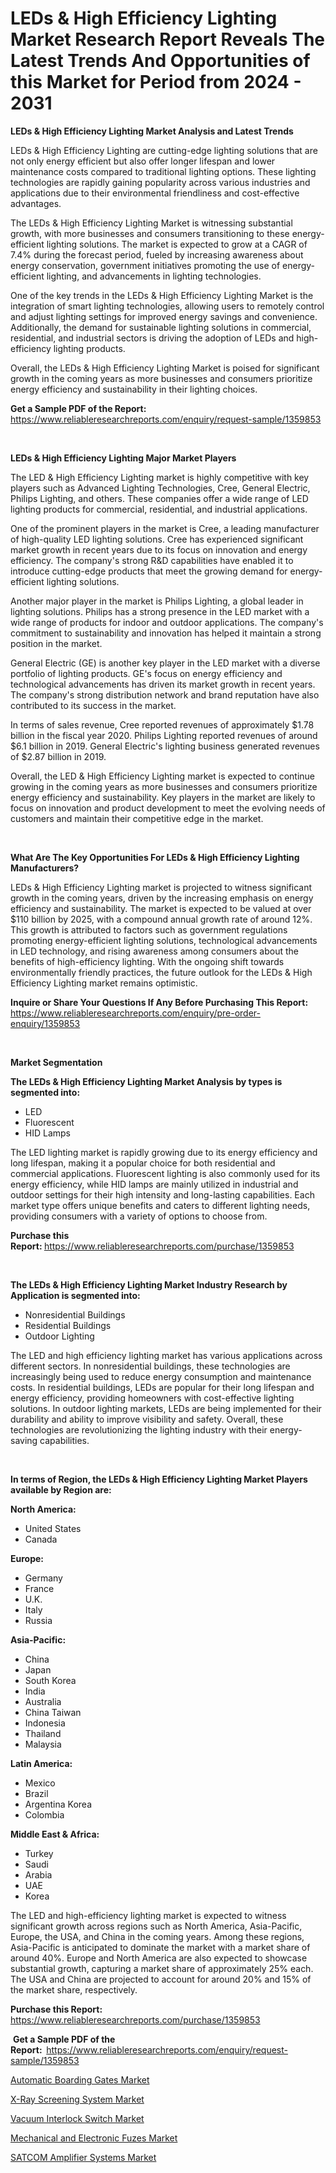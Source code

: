 <p><h1>LEDs & High Efficiency Lighting Market Research Report Reveals The Latest Trends And Opportunities of this Market for Period from 2024 - 2031</h1></p><p><strong>LEDs & High Efficiency Lighting Market Analysis and Latest Trends</strong></p>
<p><p>LEDs & High Efficiency Lighting are cutting-edge lighting solutions that are not only energy efficient but also offer longer lifespan and lower maintenance costs compared to traditional lighting options. These lighting technologies are rapidly gaining popularity across various industries and applications due to their environmental friendliness and cost-effective advantages.</p><p>The LEDs & High Efficiency Lighting Market is witnessing substantial growth, with more businesses and consumers transitioning to these energy-efficient lighting solutions. The market is expected to grow at a CAGR of 7.4% during the forecast period, fueled by increasing awareness about energy conservation, government initiatives promoting the use of energy-efficient lighting, and advancements in lighting technologies.</p><p>One of the key trends in the LEDs & High Efficiency Lighting Market is the integration of smart lighting technologies, allowing users to remotely control and adjust lighting settings for improved energy savings and convenience. Additionally, the demand for sustainable lighting solutions in commercial, residential, and industrial sectors is driving the adoption of LEDs and high-efficiency lighting products.</p><p>Overall, the LEDs & High Efficiency Lighting Market is poised for significant growth in the coming years as more businesses and consumers prioritize energy efficiency and sustainability in their lighting choices.</p></p>
<p><strong>Get a Sample PDF of the Report:&nbsp;</strong> <a href="https://www.reliableresearchreports.com/enquiry/request-sample/1359853">https://www.reliableresearchreports.com/enquiry/request-sample/1359853</a></p>
<p>&nbsp;</p>
<p><strong>LEDs & High Efficiency Lighting Major Market Players</strong></p>
<p><p>The LED & High Efficiency Lighting market is highly competitive with key players such as Advanced Lighting Technologies, Cree, General Electric, Philips Lighting, and others. These companies offer a wide range of LED lighting products for commercial, residential, and industrial applications.</p><p>One of the prominent players in the market is Cree, a leading manufacturer of high-quality LED lighting solutions. Cree has experienced significant market growth in recent years due to its focus on innovation and energy efficiency. The company's strong R&D capabilities have enabled it to introduce cutting-edge products that meet the growing demand for energy-efficient lighting solutions.</p><p>Another major player in the market is Philips Lighting, a global leader in lighting solutions. Philips has a strong presence in the LED market with a wide range of products for indoor and outdoor applications. The company's commitment to sustainability and innovation has helped it maintain a strong position in the market.</p><p>General Electric (GE) is another key player in the LED market with a diverse portfolio of lighting products. GE's focus on energy efficiency and technological advancements has driven its market growth in recent years. The company's strong distribution network and brand reputation have also contributed to its success in the market.</p><p>In terms of sales revenue, Cree reported revenues of approximately $1.78 billion in the fiscal year 2020. Philips Lighting reported revenues of around $6.1 billion in 2019. General Electric's lighting business generated revenues of $2.87 billion in 2019.</p><p>Overall, the LED & High Efficiency Lighting market is expected to continue growing in the coming years as more businesses and consumers prioritize energy efficiency and sustainability. Key players in the market are likely to focus on innovation and product development to meet the evolving needs of customers and maintain their competitive edge in the market.</p></p>
<p>&nbsp;</p>
<p><strong>What Are The Key Opportunities For LEDs & High Efficiency Lighting Manufacturers?</strong></p>
<p><p>LEDs & High Efficiency Lighting market is projected to witness significant growth in the coming years, driven by the increasing emphasis on energy efficiency and sustainability. The market is expected to be valued at over $110 billion by 2025, with a compound annual growth rate of around 12%. This growth is attributed to factors such as government regulations promoting energy-efficient lighting solutions, technological advancements in LED technology, and rising awareness among consumers about the benefits of high-efficiency lighting. With the ongoing shift towards environmentally friendly practices, the future outlook for the LEDs & High Efficiency Lighting market remains optimistic.</p></p>
<p><strong>Inquire or Share Your Questions If Any Before Purchasing This Report:</strong> <a href="https://www.reliableresearchreports.com/enquiry/pre-order-enquiry/1359853">https://www.reliableresearchreports.com/enquiry/pre-order-enquiry/1359853</a></p>
<p>&nbsp;</p>
<p><strong>Market Segmentation</strong></p>
<p><strong>The LEDs & High Efficiency Lighting Market Analysis by types is segmented into:</strong></p>
<p><ul><li>LED</li><li>Fluorescent</li><li>HID Lamps</li></ul></p>
<p><p>The LED lighting market is rapidly growing due to its energy efficiency and long lifespan, making it a popular choice for both residential and commercial applications. Fluorescent lighting is also commonly used for its energy efficiency, while HID lamps are mainly utilized in industrial and outdoor settings for their high intensity and long-lasting capabilities. Each market type offers unique benefits and caters to different lighting needs, providing consumers with a variety of options to choose from.</p></p>
<p><strong>Purchase this Report:&nbsp;</strong><a href="https://www.reliableresearchreports.com/purchase/1359853">https://www.reliableresearchreports.com/purchase/1359853</a></p>
<p>&nbsp;</p>
<p><strong>The LEDs & High Efficiency Lighting Market Industry Research by Application is segmented into:</strong></p>
<p><ul><li>Nonresidential Buildings</li><li>Residential Buildings</li><li>Outdoor Lighting</li></ul></p>
<p><p>The LED and high efficiency lighting market has various applications across different sectors. In nonresidential buildings, these technologies are increasingly being used to reduce energy consumption and maintenance costs. In residential buildings, LEDs are popular for their long lifespan and energy efficiency, providing homeowners with cost-effective lighting solutions. In outdoor lighting markets, LEDs are being implemented for their durability and ability to improve visibility and safety. Overall, these technologies are revolutionizing the lighting industry with their energy-saving capabilities.</p></p>
<p>&nbsp;</p>
<p><strong>In terms of Region, the LEDs & High Efficiency Lighting Market Players available by Region are:</strong></p>
<p>
    <p> <strong> North America: </strong>
        <ul>
            <li>United States</li>
            <li>Canada</li>
        </ul>
        </p> 
    <p> <strong> Europe: </strong>
        <ul>
            <li>Germany</li>
            <li>France</li>
            <li>U.K.</li>
            <li>Italy</li>
            <li>Russia</li>
        </ul>
        </p> 
    <p> <strong> Asia-Pacific: </strong>
        <ul>
            <li>China</li>
            <li>Japan</li>
            <li>South Korea</li>
            <li>India</li>
            <li>Australia</li>
            <li>China Taiwan</li>
            <li>Indonesia</li>
            <li>Thailand</li>
            <li>Malaysia</li>
        </ul>
        </p> 
    <p> <strong> Latin America: </strong>
        <ul>
            <li>Mexico</li>
            <li>Brazil</li>
            <li>Argentina Korea</li>
            <li>Colombia</li>
        </ul>
        </p> 
    <p> <strong> Middle East & Africa: </strong>
        <ul>
            <li>Turkey</li>
            <li>Saudi</li>
            <li>Arabia</li>
            <li>UAE</li>
            <li>Korea</li>
        </ul>
    </p>
    </p>
<p><p>The LED and high-efficiency lighting market is expected to witness significant growth across regions such as North America, Asia-Pacific, Europe, the USA, and China in the coming years. Among these regions, Asia-Pacific is anticipated to dominate the market with a market share of around 40%. Europe and North America are also expected to showcase substantial growth, capturing a market share of approximately 25% each. The USA and China are projected to account for around 20% and 15% of the market share, respectively.</p></p>
<p><strong>Purchase this Report: </strong><a href="https://www.reliableresearchreports.com/purchase/1359853">https://www.reliableresearchreports.com/purchase/1359853</a></p>
<p>&nbsp;<strong>Get a Sample PDF of the Report:&nbsp;&nbsp;</strong><a href="https://www.reliableresearchreports.com/enquiry/request-sample/1359853">https://www.reliableresearchreports.com/enquiry/request-sample/1359853</a></p>
<p><strong></strong></p>
<p><p><a href="https://medium.com/@catherinemartinez15/automatic-boarding-gates-market-the-key-to-successful-business-strategy-forecast-till-2031-50fc50625ccd">Automatic Boarding Gates Market</a></p><p><a href="https://medium.com/@catherinemartinez15/x-ray-screening-system-market-insight-market-trends-growth-forecasted-from-2024-to-2031-7c07e8c2781b">X-Ray Screening System Market</a></p><p><a href="https://medium.com/@loririce03/vacuum-interlock-switch-market-analysis-and-sze-forecasted-for-period-from-2024-to-2031-b7ab9080ac95">Vacuum Interlock Switch Market</a></p><p><a href="https://medium.com/@kcekkboop72786/mechanical-and-electronic-fuzes-market-analysis-and-sze-forecasted-for-period-from-2024-to-2031-782cd1e75b96">Mechanical and Electronic Fuzes Market</a></p><p><a href="https://medium.com/@kcekkboop72786/satcom-amplifier-systems-market-trends-and-market-analysis-forecasted-for-period-2024-2031-a75e72f3bf11">SATCOM Amplifier Systems Market</a></p></p>